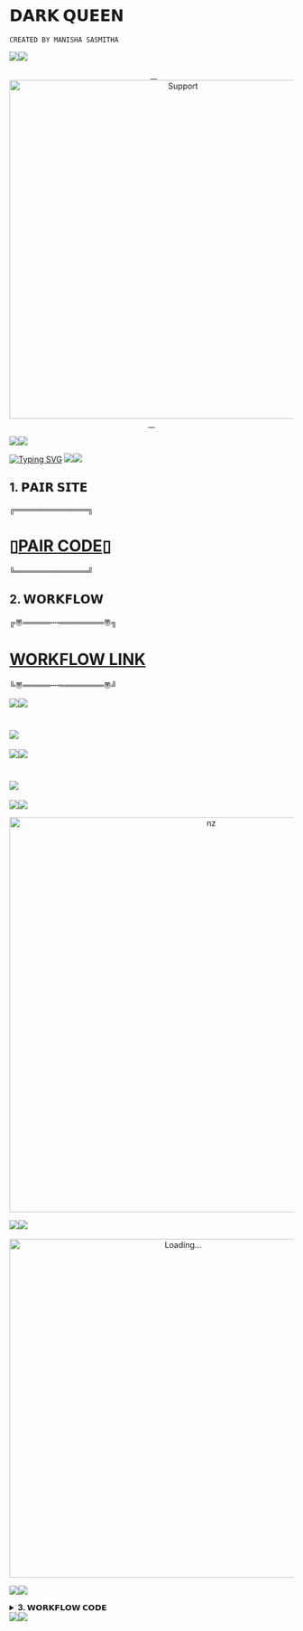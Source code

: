 # 𝗗𝗔𝗥𝗞 𝗤𝗨𝗘𝗘𝗡
```CREATED BY MANISHA SASMITHA```

<a><img src='https://i.imgur.com/LyHic3i.gif'/></a><a><img src='https://i.imgur.com/LyHic3i.gif'/></a>
                                               

</p>
<p align="center"> 
  <a href="😒">
    <img alt=Support height="600" src="https://files.catbox.moe/unnoua.jpg">
    </p>
<a><img src='https://i.imgur.com/LyHic3i.gif'/></a><a><img src='https://i.imgur.com/LyHic3i.gif'/></a>

<a href="https://git.io/typing-svg"><img src="https://readme-typing-svg.demolab.com?font=Fira+Code&pause=1000&random=false&width=435&lines=THIS+IS+DARK_QUEEN+MADE+IN+SRILANKA+🇱🇰" alt="Typing SVG" /></a>
<a><img src='https://i.imgur.com/LyHic3i.gif'/></a><a><img src= https://i.imgur.com/LyHic3i.gif /></a>

## 1. 𝗣𝗔𝗜𝗥 𝗦𝗜𝗧𝗘
╔═════════════╗
# ▯[PAIR CODE](https://replit.com/@manisha1718mani/WHATSAPP-BOT-PIR)▯
╚═════════════╝

## 2. 𝗪𝗢𝗥𝗞𝗙𝗟𝗢𝗪

╔〠═════┉════════〠╗
# [WORKFLOW LINK](https://github.com/manisha-Official18/DARK_QUEEN/new/main?filename=.github%2Fworkflows%2Fmain.yml&workflow_template=blank)
╚〠═════┉════════〠╝

<a><img src= https://i.imgur.com/LyHic3i.gif /></a><a><img src= https://i.imgur.com/LyHic3i.gif /></a>
# <a href="https://wa.me/759934522"><img src="https://img.shields.io/badge/whatsapp-ff0000?style=for-the-badge&logo=whatsapp&logoColor=ff000000&link=https://wa.me/759934522" /><br>
<a><img src='https://i.imgur.com/LyHic3i.gif'/></a><a><img src='https://i.imgur.com/LyHic3i.gif'/></a>
# <a href="https://whatsapp.com/channel/0029Vb1AB158F2pCzMyd8O1B"><img src="https://img.shields.io/badge/WhatsApp Channel-25D366?style=for-the-badge&logo=whatsapp&logoColor=white&link=https://whatsapp.com/channel/0029Vb33Gmr6hENhFseLgF2f" /><br>
<a><img src='https://i.imgur.com/LyHic3i.gif'/></a><a><img src='https://i.imgur.com/LyHic3i.gif'/></a>


<p align="center">

<img src="https://github.com/Platane/snk/raw/output/github-contribution-grid-snake.svg" alt="nz" width="700"/>

</p>
<a><img src='https://i.imgur.com/LyHic3i.gif'/></a><a><img src='https://i.imgur.com/LyHic3i.gif'/></a>
       
<p align="center">

<img src="./dark/img/2006_7.gif" alt="Loading..." width="600"/>

<a><img src='https://i.imgur.com/LyHic3i.gif'/></a><a><img src='https://i.imgur.com/LyHic3i.gif'/></a>


</b>
</details>

<!-- WORKFLOW CODE -->
<b><details><summary>3. 𝗪𝗢𝗥𝗞𝗙𝗟𝗢𝗪 𝗖𝗢𝗗𝗘</summary></b>

<p align="center">

```
name: Node.js CI

on:
  push:
    branches:
      - main
  pull_request:
    branches:
      - main

jobs:
  build:

    runs-on: ubuntu-latest

    strategy:
      matrix:
        node-version: [20.x]

    steps:
    - name: Checkout repository
      uses: actions/checkout@v3

    - name: Set up Node.js
      uses: actions/setup-node@v3
      with:
        node-version: ${{ matrix.node-version }}

    - name: Install dependencies
      run: npm install

    - name: Start application
      run: npm start
```
      
</details>
<a><img src='https://i.imgur.com/LyHic3i.gif'/></a><a><img src='https://i.imgur.com/LyHic3i.gif'/></a>

